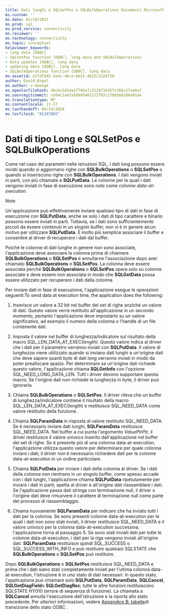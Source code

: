 ```yaml
---
title: Dati lunghi e SQLSetPos e SQLBulkOperations Documenti Microsoft
ms.custom: ''
ms.date: 01/19/2017
ms.prod: sql
ms.prod_service: connectivity
ms.reviewer: ''
ms.technology: connectivity
ms.topic: conceptual
helpviewer_keywords:
- long data [ODBC]
- SQLSetPos function [ODBC], long data and SQLBulkOperations
- data updates [ODBC], long data
- updating data [ODBC], long data
- SQLBulkOperations function [ODBC], long data
ms.assetid: e2fdf842-5e4c-46ca-bb21-4625c3324f28
author: David-Engel
ms.author: v-daenge
ms.openlocfilehash: 4bc6c5d2da2f796a7c312971635fc36bc2fae8af
ms.sourcegitcommit: ce94c2ad7a50945481172782c270b5b0206e61de
ms.translationtype: MT
ms.contentlocale: it-IT
ms.lasthandoff: 04/14/2020
ms.locfileid: "81287865"
---
```

# <a name="long-data-and-sqlsetpos-and-sqlbulkoperations"></a>Dati di tipo Long e SQLSetPos e SQLBulkOperations
Come nel caso dei parametri nelle istruzioni SQL, i dati long possono essere inviati quando si aggiornano righe con **SQLBulkOperations** o **SQLSetPos** o quando si inseriscono righe con **SQLBulkOperations**. I dati vengono inviati in parti, con più chiamate a **SQLPutData**. Le colonne per le quali i dati vengono inviati in fase di esecuzione sono note come *colonne data-at-execution*.  
  
> [!NOTE]  
>  Un'applicazione può effettivamente inviare qualsiasi tipo di dati in fase di esecuzione con **SQLPutData**, anche se solo i dati di tipo carattere e binario possono essere inviati in parti. Tuttavia, se i dati sono sufficientemente piccoli da essere contenuti in un singolo buffer, non vi è in genere alcun motivo per utilizzare **SQLPutData**. È molto più semplice associare il buffer e consentire al driver di recuperare i dati dal buffer.  
  
 Poiché le colonne di dati lunghe in genere non sono associate, l'applicazione deve associare la colonna prima di chiamare **SQLBulkOperations** o **SQLSetPos** e annullarne l'associazione dopo aver chiamato **SQLBulkOperations** o **SQLSetPos**. La colonna deve essere associata perché **SQLBulkOperations** o **SQLSetPos** opera solo su colonne associate e deve essere non associata in modo che **SQLGetData** possa essere utilizzato per recuperare i dati dalla colonna.  
  
 Per inviare dati in fase di esecuzione, l'applicazione esegue le operazioni seguenti:To send data at execution time, the application does the following:  
  
1.  Inserisce un valore a 32 bit nel buffer del set di righe anziché un valore di dati. Questo valore verrà restituito all'applicazione in un secondo momento, pertanto l'applicazione deve impostarlo su un valore significativo, ad esempio il numero della colonna o l'handle di un file contenente dati.  
  
2.  Imposta il valore nel buffer di lunghezza/indicatore sul risultato della macro SQL_LEN_DATA_AT_EXEC(*length).* Questo valore indica al driver che i dati per il parametro verranno inviati con **SQLPutData**. Il valore di *lunghezza* viene utilizzato quando si inviano dati lunghi a un'origine dati che deve sapere quanti byte di dati long verranno inviati in modo da poter preallocare spazio. Per determinare se un'origine dati richiede questo valore, l'applicazione chiama **SQLGetInfo** con l'opzione SQL_NEED_LONG_DATA_LEN. Tutti i driver devono supportare questa macro; Se l'origine dati non richiede la lunghezza in byte, il driver può ignorarla.  
  
3.  Chiama **SQLBulkOperations** o **SQLSetPos**. Il driver rileva che un buffer di lunghezza/indicatore contiene il risultato della macro SQL_LEN_DATA_AT_EXEC(*length*) e restituisce SQL_NEED_DATA come valore restituito della funzione.  
  
4.  Chiama **SQLParamData** in risposta al valore restituito SQL_NEED_DATA. Se è necessario inviare dati lunghi, **SQLParamData** restituisce SQL_NEED_DATA. Nel buffer a cui punta l'argomento *ValuePtrPtr,* il driver restituisce il valore univoco inserito dall'applicazione nel buffer del set di righe. Se è presente più di una colonna data-at-execution, l'applicazione utilizza questo valore per determinare per quale colonna inviare i dati; il driver non è necessario richiedere dati per le colonne data-at-execution in un ordine particolare.  
  
5.  Chiama **SQLPutData** per inviare i dati della colonna al driver. Se i dati della colonna non rientrano in un singolo buffer, come spesso accade con i dati lunghi, l'applicazione chiama **SQLPutData** ripetutamente per inviare i dati in parti; spetta al driver e all'origine dati riassemblare i dati. Se l'applicazione passa dati stringa con terminazione null, il driver o l'origine dati deve rimuovere il carattere di terminazione null come parte del processo di riassemblaggio.  
  
6.  Chiama nuovamente **SQLParamData** per indicare che ha inviato tutti i dati per la colonna. Se sono presenti colonne data-at-execution per le quali i dati non sono stati inviati, il driver restituisce SQL_NEED_DATA e il valore univoco per la colonna data-at-execution successiva; l'applicazione torna al passaggio 5. Se sono stati inviati dati per tutte le colonne data-at-execution, i dati per la riga vengono inviati all'origine dati. **SQLParamData** restituisce quindi SQL_SUCCESS o SQL_SUCCESS_WITH_INFO e può restituire qualsiasi SQLSTATE che **SQLBulkOperations** o **SQLSetPos** può restituire.  
  
 Dopo **SQLBulkOperations** o **SQLSetPos** restituisce SQL_NEED_DATA e prima che i dati siano stati completamente inviati per l'ultima colonna data-at-execution, l'istruzione è in uno stato di dati necessari. In questo stato, l'applicazione può chiamare solo **SQLPutData**, **SQLParamData**, **SQLCancel**, **SQLGetDiagField**o **SQLGetDiagRec**; tutte le altre funzioni restituiscono SQLSTATE HY010 (errore di sequenza di funzione). La chiamata a **SQLCancel** annulla l'esecuzione dell'istruzione e la riporta allo stato precedente. Per ulteriori informazioni, vedere [Appendice B: tabelle](../../../odbc/reference/appendixes/appendix-b-odbc-state-transition-tables.md)di transizione dello stato ODBC .
